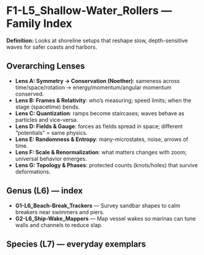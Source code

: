 # F1-L5_Shallow-Water_Rollers — Family Index
**Definition:** Looks at shoreline setups that reshape slow, depth-sensitive waves for safer coasts and harbors.

## Overarching Lenses

- **Lens A: Symmetry -> Conservation (Noether)**: sameness across time/space/rotation → energy/momentum/angular momentum conserved.
- **Lens B: Frames & Relativity**: who’s measuring; speed limits; when the stage (spacetime) bends.
- **Lens C: Quantization**: ramps become staircases; waves behave as particles and vice-versa.
- **Lens D: Fields & Gauge**: forces as fields spread in space; different “potentials” = same physics.
- **Lens E: Randomness & Entropy**: many-microstates, noise, arrows of time.
- **Lens F: Scale & Renormalization**: what matters changes with zoom; universal behavior emerges.
- **Lens G: Topology & Phases**: protected counts (knots/holes) that survive deformations.

## Genus (L6) — index
- **G1-L6_Beach-Break_Trackers** — Survey sandbar shapes to calm breakers near swimmers and piers.
- **G2-L6_Ship-Wake_Mappers** — Map vessel wakes so marinas can tune walls and channels to reduce slap.

## Species (L7) — everyday exemplars
